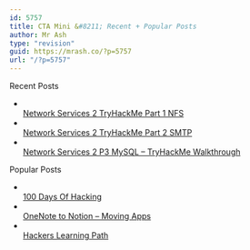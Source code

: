 ```yaml
---
id: 5757
title: CTA Mini &#8211; Recent + Popular Posts
author: Mr Ash
type: "revision"
guid: https://mrash.co/?p=5757
url: "/?p=5757"
---
```


Recent Posts

- [  
     Network Services 2 TryHackMe Part 1 NFS  
     ](https://mrash.co/network-services-2-tryhackme-part-1-nfs/)
- [  
     Network Services 2 TryHackMe Part 2 SMTP  
     ](https://mrash.co/network-services-2-tryhackme-part-2-smtp/)
- [  
     Network Services 2 P3 MySQL – TryHackMe Walkthrough  
     ](https://mrash.co/tyryhackme-network-services-2-p3-mysql/)

Popular Posts

- [  
     100 Days Of Hacking  
     ](https://mrash.co/100daysofhacking/)
- [  
     OneNote to Notion – Moving Apps  
     ](https://mrash.co/onenote-to-notion-moving-apps/)
- [  
     Hackers Learning Path  
     ](https://mrash.co/learning-path-for-beginner-hacker/)